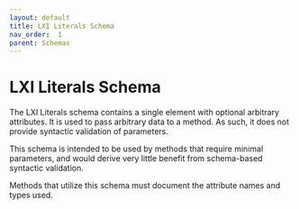 ```yaml
---
layout: default
title: LXI Literals Schema
nav_order:  1
parent: Schemas
---
```


# LXI Literals Schema

The LXI Literals schema contains a single element with optional 
arbitrary attributes. It is used to pass arbitrary data to a method. 
As such, it does not provide syntactic validation of parameters.

This schema is intended to be used by methods that require minimal 
parameters, and would derive very little benefit from schema-based 
syntactic validation.

Methods that utilize this schema must document the attribute names 
and types used.
